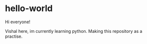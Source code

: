 # hello-world

Hi everyone!

Vishal here, im currently learning python.
Making this repository as a practise.
